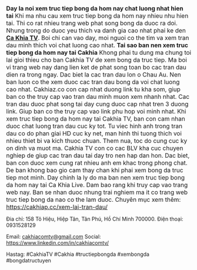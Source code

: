 <span style="font-size: 16px;"><strong>Day la noi xem truc tiep bong da hom nay chat luong nhat hien tai</strong>
Khi ma nhu cau xem truc tiep bong da hom nay nhieu nhu hien tai. Thi co rat nhieu trang web phat song bong da duoc ra doi. Nhung trong do duoc yeu thich va danh gia cao nhat phai ke den <a href="https://cakhiap.cc/"><strong>Ca Khia TV</strong></a>. Boi chi can vao day, moi nguoi co the tim va xem tran dau minh thich voi chat luong cao nhat.
<strong>Tai sao ban nen xem truc tiep bong da hom nay tai Cakhia</strong>
Khong phai tu dung ma chung toi lai gioi thieu cho ban Cakhia TV de xem bong da truc tiep. Ma boi vi trang web nay dang lien ket de phat song toan bo cac tran dau dien ra trong ngay. Dac biet la cac tran dau lon o Chau Au. Nen ban luon co the xem duoc cac tran dau bong da voi chat luong cao nhat.
Cakhiaz.co con cap nhat duong link tu kha som, giup ban co the truy cap vao tran dau minh muon xem nhanh nhat. Cac tran dau duoc phat song tai day cung duoc cap nhat tren 3 duong link. Giup ban co the truy cap vao link phu hop voi minh nhat.
Khi xem truc tiep bong da hom nay tai Cakhia TV, ban con cam nhan duoc chat luong tran dau cuc ky tot. Tu viec hinh anh trong tran dau co do phan giai HD cuc ky net, man hinh thi tuong thich voi nhieu thiet bi va kich thuoc chuan. Them nua, toc do cung cuc ky on dinh va muot ma.
Cakhia TV con co cac BLV kha cuc chuyen nghiep de giup cac tran dau tai day tro nen hap dan hon. Dac biet, ban con duoc xem cung rat nhieu anh em khac trong phong chat. De ban khong bao gio cam thay chan khi phai xem bong da truc tiep mot minh.
Day chinh la ly do ma ban nen xem truc tiep bong da hom nay tai Ca Khia Live. Dam bao rang khi truy cap vao trang web nay. Ban se nhan duoc nhung trai nghiem ma it co trang web truc tiep bong da nao co the lam duoc.
Chuyên mục xem thêm: <a href="https://cakhiap.cc/xem-lai-tran-dau/">https://cakhiap.cc/xem-lai-tran-dau/</a></span>

<span data-sheets-root="1">Đia chỉ: 158 Tô Hiệu, Hiệp Tân, Tân Phú, Hồ Chí Minh 700000.
Điện thoại: 0931528129</span>

Email: cakhiacomtv@gmail.com
Social:  <a href="https://www.linkedin.com/in/cakhiacomtv/">https://www.linkedin.com/in/cakhiacomtv/</a>

Hastag: #CakhiaTV #Cakhia #tructiepbongda #xembongda #bongdatructuyen